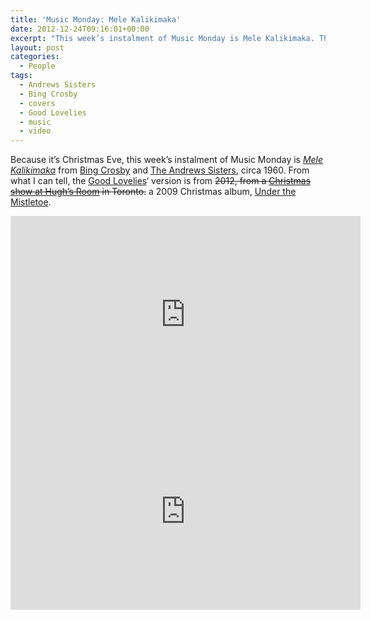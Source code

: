 ```yaml
---
title: 'Music Monday: Mele Kalikimaka'
date: 2012-12-24T09:16:01+00:00
excerpt: "This week’s instalment of Music Monday is Mele Kalikimaka. The 1960 Bing Crosby and The Andrews Sisters classic and a 2012 cover by the Good Lovelies."
layout: post
categories:
  - People
tags:
  - Andrews Sisters
  - Bing Crosby
  - covers
  - Good Lovelies
  - music
  - video
---
```

Because it&#8217;s Christmas Eve, this week&#8217;s instalment of Music Monday is [_Mele Kalikimaka_](http://en.wikipedia.org/wiki/Mele_Kalikimaka) from [Bing Crosby](http://en.wikipedia.org/wiki/Bing_Crosby "Bing Crosby") and [The Andrews Sisters](http://en.wikipedia.org/wiki/The_Andrews_Sisters "The Andrews Sisters"), circa 1960. From what I can tell, the [Good Lovelies](http://www.goodlovelies.com/site/)&#8216; version is from ~~2012, from a [Christmas show at Hugh&#8217;s Room](http://hughsroom.com/2012/08/good-lovelies-christmas-show/) in Toronto.~~ a 2009 Christmas album, [Under the Mistletoe](http://goodlovelies.com/site/albums/).

<div class="video-container">
	<iframe width="560" height="315" src="https://www.youtube.com/embed/hEvGKUXW0iI" frameborder="0" allowfullscreen></iframe>
</div>

<div class="video-container">
	<iframe width="560" height="315" src="https://www.youtube.com/embed/j1u0GNEI9VY?start=343" frameborder="0" allowfullscreen></iframe>
</div>